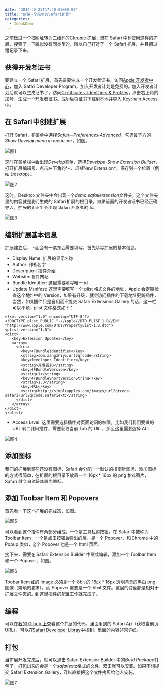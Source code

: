 ```yaml
---
date: "2014-10-23T17:40:00+00:00"
title: "创建一个简单的Safari扩展"
categories:
  - Idea&Demo
---
```


之前做过一个把网址转为二维码的[Chrome 扩展](https://chrome.google.com/webstore/detail/url2qrcode/dohkaoejmhididdilnijehaeegkgchfl?utm_source=chrome-ntp-icon)，想在 Safari 中也使用这样的扩展，搜索了一下貌似没有同类型的，所以自己打造了一个 Safari 扩展，并且把过程记录下来。

## 获得开发者证书

要建立一个 Safari 扩展，首先需要生成一个开发者证书。访问[Apple 开发者中心](https://developer.apple.com/account/overview.action)，加入 Safari Developer Program，加入开发者计划是免费的。加入开发者计划后就可以生成证书了，访问[Certificates, Identifiers & Profiles](https://developer.apple.com/account/safari/certificate/certificateList.action)，点击右上角的加号，生成一个开发者证书。成功后将证书下载到本地并导入 Keychain Access 中。

## 在 Safari 中创建扩展

打开 Safari，在菜单中选择*Safari—Preferences-Advanced*，勾选最下方的*Show Develop menu in menu bar*，如图。

![图1](/images/safari-extension-1.png)

这时在菜单栏中会出现*Develop*菜单，选择*Develope-Show Extension Builder*，打开扩展编辑器，点击左下角的*+*，选择*New Extension*，保存到一个位置（例如 Desktop）。

![图2](/images/safari-extension-2.png)

这时，Desktop 文件夹中会出现一个*demo.safariextension*文件夹，这个文件夹里的内容就是我们生成的 Safari 扩展的根目录。如果前面的开发者证书已经正确导入，扩展的介绍里会出现 Safari 开发者的 Id。

![图3](/images/safari-extension-3.png)

## 编辑扩展基本信息

扩展建立后，下面会有一票东西需要填写，首先填写扩展的基本信息。

- Display Name: 扩展的显示名称
- Author: 作者名字
- Description: 插件介绍
- Website: 插件网站
- Bundle Identifier: 这里需要填写唯一 id
- Update Manifest: 这里需要填写一个 plist 格式文件的地址，Apple 会定期检查这个地址中的 Version，如果有升级，就会访问插件的下载地址更新插件，当然，如果插件只是自用而不提交 Safari Extensions Gallery 的话，这一栏可以不填，plist 文件格式如下：

```
<?xml version="1.0" encoding="UTF-8"?>
<!DOCTYPE plist PUBLIC "-//Apple//DTD PLIST 1.0//EN" "http://www.apple.com/DTDs/PropertyList-1.0.dtd">
<plist version="1.0">
<dict>
   <key>Extension Updates</key>
   <array>
     <dict>
       <key>CFBundleIdentifier</key>
       <string>com.zangzhiya.url2qrcode</string>
       <key>Developer Identifier</key>
       <string>开发者ID</string>
       <key>CFBundleVersion</key>
       <string>1</string>
       <key>CFBundleShortVersionString</key>
       <string>1.0</string>
       <key>URL</key>
       <string>http://simpleapples.com/images/url2qrcode-safari/url2qrcode.safariextz</string>
     </dict>
   </array>
</dict>
</plist>
```

- Access Level: 这里需要选择插件对页面访问的权限，比如我们我们要做的 URL 转二维码插件，需要获取当前 Tab 的 URL，那么这里需要选择 ALL

![图4](/images/safari-extension-4.png)

## 添加图标

我们的扩展到现在还没有图标，Safari 会分配一个默认的指南针图标，添加图标的方式很简单，在扩展的根目录下放置一个 16px \* 16px 的 png 格式图片，Safari 就会自动将其置为图标。

## 添加 Toolbar Item 和 Popovers

首先看一下这个扩展的完成态，如图。

![图5](/images/safari-extension-5.png)

可以看到这个插件有两部分组成，一个是工具栏的按钮，在 Safari 中被称为 Toolbar Item，一个是点击按钮后弹出的层，是一个 Popover，和 Chrome 中的 Popup 类似，这个 Popover 也是一个 html 页面。

接下来，需要在 Safari Extension Builder 中继续编辑，添加一个 Toolbar Item 和一个 Popover，如图。

![图6](/images/safari-extension-6.png)

Toobar Item 红的 Image 必须是一个 8bit 的 16px \* 16px 透明背景的黑白 png 图像（繁琐的要求），而 Popover 需要是一个 html 文件。这里的路径都是相对于扩展文件夹的。到这里插件的配置工作就完成了。

## 编程

可以在[我的 Github 上](https://github.com/simpleapples/url2qrcode-safari)查看这个扩展的代码，里面用到的 Safari Api（获取当前页 URL），可以在[Safari Developer Libray](https://developer.apple.com/library/safari/documentation/Tools/Conceptual/SafariExtensionGuide/Introduction/Introduction.html)中找到，里面的内容非常详细。

## 打包

当扩展开发完成后，就可以点击 Safari Extension Builder 中的*Build Package*打包了，打包出来的会是一个*safariextz*格式的文件，双击就可以安装。如果不想提交 Safari Extension Gallery，可以直接把这个文件拷贝给他人安装。

![图7](/images/safari-extension-7.png)
